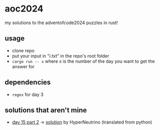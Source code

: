 # aoc2024
my solutions to the adventofcode2024 puzzles in rust!

## usage
- clone repo
- put your input in "i.txt" in the repo's root folder
- `cargo run -- x` where x is the number of the day you want to get the answer for

## dependencies
- `regex` for day 3

## solutions that aren't mine
- [day 15 part 2](src/days/day15.rs) -> [solution](https://youtu.be/aCqtVmSSkUs&t=711) by HyperNeutrino (translated from python)